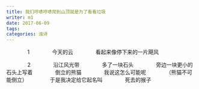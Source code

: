 ```yaml
---
title: 我们哼哧哼哧爬到山顶就是为了看看垃圾
writer: m1
date: 2017-06-09
tags:
categories: 浊诗
---
```

　　　　1
　　　　今天的云
　　　　看起来像停下来的一片飓风

　　　　2
　　　　沿江风光带
　　　　多了一块石头
　　　　旁边一块更小的石头上写着
　　　　倒立的熊猫
　　　　我说这怎么可能呢
　　　　（熊猫不可能倒立）
　　　　于是我决定给它起名叫
　　　　死去的猴子